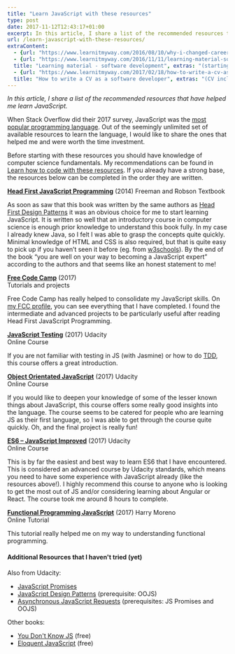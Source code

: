 ```yaml
---
title: "Learn JavaScript with these resources"
type: post
date: 2017-11-12T12:43:17+01:00
excerpt: In this article, I share a list of the recommended resources that have helped me learn JavaScript.
url: /learn-javascript-with-these-resources/
extraContent:
  - {url: "https://www.learnitmyway.com/2016/08/10/why-i-changed-careers/", title: "Why I changed careers"}
  - {url: "https://www.learnitmyway.com/2016/11/11/learning-material-software-development/", 
  title: "Learning material - software development", extras: "(starting with Intro to CS)"}
  - {url: "https://www.learnitmyway.com/2017/02/18/how-to-write-a-cv-as-a-software-developer/", 
  title: "How to write a CV as a software developer", extras: "(CV included)"}
---
```

_In this article, I share a list of the recommended resources that have helped me learn JavaScript._

<!--more-->

When Stack Overflow did their 2017 survey, JavaScript was the <a href="https://insights.stackoverflow.com/survey/2017#most-popular-technologies" 
target="_blank" rel="noopener">most popular programming language</a>. 
Out of the seemingly unlimited set of available resources to learn the language, 
I would like to share the ones that helped me and were worth the time investment.

Before starting with these resources you should have knowledge of computer science fundamentals. 
My recommendations can be found in 
<a href="https://www.learnitmyway.com/2017/06/04/learn-how-to-code-with-these-resources/" target="_blank" 
rel="noopener">Learn how to code with these resources</a>. If you already have a strong base, the resources
below can be completed in the order they are written.

**<a href="http://www.wickedlysmart.com/hfjs/" target="_blank" 
rel="noopener">Head First JavaScript Programming</a>** (2014) Freeman and Robson
Textbook

As soon as saw that this book was written by the same authors as 
<a href="http://www.wickedlysmart.com/head-first-design-patterns/" target="_blank" rel="noopener 
noreferrer">Head First Design Patterns</a> it was an obvious choice for me to start learning JavaScript. 
It is written so well that an introductory course in computer science is enough prior knowledge to understand 
this book fully. In my case I already knew Java, so I felt I was able to grasp the concepts quite quickly. 
Minimal knowledge of HTML and CSS is also required, 
but that is quite easy to pick up if you haven&#8217;t seen it before 
(eg. from <a href="https://www.w3schools.com/html/default.asp" target="_blank" rel="noopener">w3schools</a>). 
By the end of the book &#8220;you are well on your way to becoming a JavaScript expert&#8221; 
according to the authors and that seems like an honest statement to me!

**<a href="https://www.freecodecamp.com" target="_blank" rel="noopener">Free Code Camp</a>** (2017)  
Tutorials and projects

Free Code Camp has really helped to consolidate my JavaScript skills. 
On <a href="https://www.freecodecamp.org/developerdavo" target="_blank" rel="noopener">my FCC profile</a>, 
you can see everything that I have completed. I found the intermediate and advanced projects 
to be particularly useful after reading Head First JavaScript Programming.

**<a href="https://www.udacity.com/course/javascript-testing--ud549" target="_blank" 
rel="noopener">JavaScript Testing</a>** (2017) Udacity  
Online Course

If you are not familiar with testing in JS (with Jasmine) or how to do 
<a href="https://en.wikipedia.org/wiki/Test-driven_development" target="_blank" rel="noopener">TDD</a>, 
this course offers a great introduction.

**<a href="https://www.udacity.com/course/object-oriented-javascript--ud015" target="_blank" 
rel="noopener">Object Orientated JavaScript</a>** (2017) Udacity  
Online Course

If you would like to deepen your knowledge of some of the lesser known things about JavaScript, this course 
offers some really good insights into the language. The course seems to be catered for people who are learning
JS as their first language, so I was able to get through the course quite quickly. 
Oh, and the final project is really fun!

**<a href="https://www.udacity.com/course/es6-javascript-improved--ud356" target="_blank" 
rel="noopener">ES6 &#8211; JavaScript Improved</a>** (2017) Udacity  
Online Course

This is by far the easiest and best way to learn ES6 that I have encountered. 
This is considered an advanced course by Udacity standards, 
which means you need to have some experience with JavaScript already (like the resources above!).
I highly recommend this course to anyone who is looking to get the most out of JS and/or considering 
learning about Angular or React. The course took me around 8 hours to complete.

**<a href="http://reactivex.io/learnrx/" target="_blank" 
rel="noopener">Functional Programming JavaScript</a>** (2017) Harry Moreno  
Online Tutorial

This tutorial really helped me on my way to understanding functional programming.

#### Additional Resources that I haven't tried (yet)

Also from Udacity:

  * <a href="https://www.udacity.com/course/javascript-promises--ud898" target="_blank" 
  rel="noopener">JavaScript Promises</a> 
  * <a href="https://www.udacity.com/course/javascript-design-patterns--ud989" target="_blank" 
  rel="noopener">JavaScript Design Patterns</a> (prerequisite: OOJS)
  * <a href="https://www.udacity.com/course/asynchronous-javascript-requests--ud109" target="_blank" 
  rel="noopener">Asynchronous JavaScript Requests</a> (prerequisites: JS Promises and OOJS)
  
Other books:

  * <a href="https://github.com/getify/You-Dont-Know-JS" target="_blank" 
  rel="noopener">You Don't Know JS</a> (free)
  * <a href="http://eloquentjavascript.net/" target="_blank" 
  rel="noopener">Eloquent JavaScript</a> (free)


